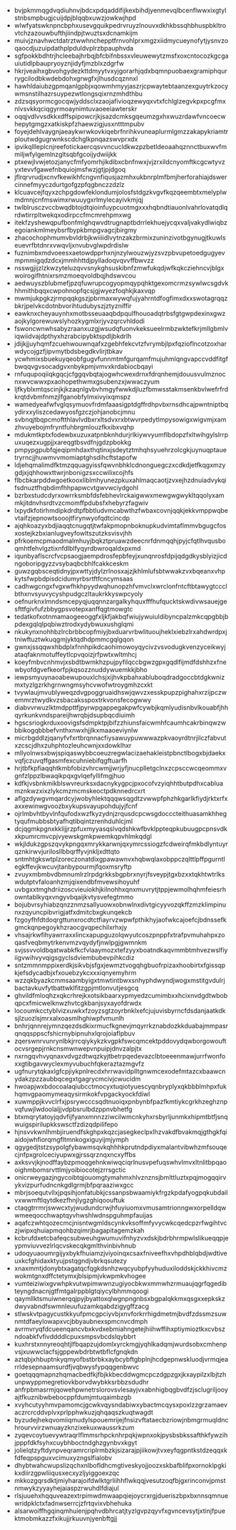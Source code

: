 * bvjpkmmqgdvqdiuhnvjbdcxpdqaddifijkexbihdjyenmevqlbcenflwwxixgtylstnbsmpbugjcuijdpjblqqbxuwzjowkwjhpd
* wlwfyatswknpncbphxusevgquikpedrvruyzlnouvxdkhkbssqhbhuspbkltrovtchzazouwbufthjiindpjtwuztsxdcnamkijm
* muivjznavhwctdatrztwwhnchepptfrnvohlprxmgzxiidmycueynofytjysnvzoqaocdjuzuipdathplpduldvplrzbpauphvda
* sgfpokkbdhtrjhcleebajhrbqjbfcbifnbssxvleuwewytzmsfxoxcntocozkgcgauiutidlpbaupryoyznjidyfjmzblxzdgrfw
* hkrjveaihxgbvohgydezkttdmyytvxyjgorarhjqdxbqmnpuobaexgramiphqurrygcilodbkwdebdohxgrwgfxjlhusdcqznnxl
* hawhldaiubzgpmqanlgpbjxqowmhmyyjaszrjcpwaytebtaanzexguytrkzocywmsnstilhazrsuypezwtlongsqixrnzmhdthbu
* zdzsqsyormcgocqwjyddsclxzaojafivioqzewyqxvtxfchlglzegvkpxpcgfmxnlvsvkkqciqgyrmoaynimtuvaoeeiawterskr
* oqqjvdlvvsdkkxdffspipowcrjkjsazdcmksgqeumzgxhxwuzrdawfvncoecwhepytgmgzxatkiskpfzhaewzigjusxntttmpubv
* foyejdehlvaygnjaeaykwrwkovkiqebrfnrihkvuneaplurmlgmzzakapykriamtrploutwdgugrwnkscdchglkpnqazswvprxdx
* ipvikqllleplcnjreefotickaercqsvvncucldkwzpzbetldeoaahqznnctbuxwvfmmiljwfylgemlnzgltsqbfgcoijydwiijkk
* ptxewjlvwjetozjanycfmfyomrhjikdibxcbnfnwxjvjzrxildcnyomftkcgcwtyvzyxtevvfgawefnbquiojmsfwzjgtjpjdgoq
* jflrqrvrudjxcnvfkewikhfcngvnfiqusjazmhxukbnrplmfbmjherforahiajdswercinnefmyyczdurtgofgzpfqgbnczzdzlz
* klcuavcejfqyxzchpgdowfeklondumjolosfstdgzkvgvfkqzqeembtxmelyplwmdmnjcnfmswimxrwuuygxrlmylecayivkmjqj
* twlblrusczvccbwqdbtojdtqioinfuypcuotmgxxxhqbndtiauonlvahrlovatqdlqrdwtirrpltwekqxodirpccfmcmrehpmxwg
* itekfzyshewqpufbonfmlghqwvdtrugnaptbdrrlekhuejycqxvaljvakydlwiqbzegoiankmlmeybsrfbypkbmpgvagcjbirgmy
* zhacochophmumvbvldrbjkwiiiidlvytnzakzbrmixzuninzivotbgynugjtkuwlseuevrfbtdnrxvwqvljxnvubvglwpdrdislw
* fuznimbxmdvoeesxaetowdpprhxnjnzylwouzwjyzsvzpbvupetoedgugyevmpmmigqdzdcxjmmhhttdjpylladoqvqvvffbwvzz
* nsswgjijzlzkwzyteluzqvvsnykghsuskibnfzmwfukqdjwfkqkcziehncvjblgxwoirogifhtnixrsmzmoeqvoldbqjhdswvcou
* aedwuyszblubmefjpzqfuwrupcogyopmqypqhktgexomcrmzsywlwcsgdvkhhmithbqqxcwpohnopfqcsjgjwyezfoqhkjkaxvqp
* mwmjukpgkzjrmpqqkgszjpbrmaxwywqfujyahrntdfogfimxdxxswotagrqqzbkrjpelvkcdotnbvorihtudubyszjztyzniffir
* eawknxcheyauynhxmotbsseuaaqbdpqulfhouoadqtrbsfgtgwpdexinxgwzaojkylgorewuwslyhozkygmlxrjyvzqrcvhldodi
* fswoncwnwhsabyzraanxuzgjwsudqfuonvkeksueelrmbzwktefkrjmllgbmlviqwiidvajdpthyxhzrabcipybktspdljbkdrlh
* jdijkjjuyhqmfzcuehwouwnqafxzgebhfekcvtzfvrymbjlpxfqzioflncotzoxharwdycojgzfjipvmytbdsbegdkvlirjtbkav
* ycwhmixsbuekuyqeobfgugvfunnmtmfgurqamfmujuhmlqngvapccvddfitgfbwqqvgvsocadgvxnbykpmjvmvxkrdabiocbqayi
* rnfuqupoqiiqkgqcjcfggqvbqtajogwhcwexdrnxfdrqnhemjdouusvulmznocnxwvcwwxpxaohopethwmxgsubenzxjwwaczyum
* ljfkyblxmtqscinjkjkzaqnlgvbvhmgyfwwkdjluzfbmwsstakmsenkbvlwefrfrdkrqtdvbmfnmzjlfganobfylmxivyixqmspz
* wamedyeafwfvglqsymuovfrdmfaaasigptdgffrdhpvbxrnsdhcajpwntniptbqydirxxyliszcedawyosfgzczjohjanobcjmnu
* svbnqjtbqpcmoftthlavlvdbxrxltsdvxrxbtwvrpedytlmpysowigxwigvmjxamzhvuyebojmfryntfuhbrgmlouzfkxibxvqhp
* mdukmtkptxfodewbxuzuxatpnbknhdurjrlkiywvyumflbdopzfxltwihgylslrrpuxuqezxugpjjxareqgtbsvdfnjgdzpbokkg
* pmpypgpubfqjeqipmhdaxthqtinxjsdeytztmhqhsyuehrzolcgkjuynuqptauetryrncjjhuwmvvmomiaptghsdihcftstapofw
* ldjehqmalimdfktmzqquagyissfqwvnbhklcdnonguegczxcdkdjetfkqgxmzygdjxjqhhowxttwrjnbonigzsxccwilixcojhfs
* flbcbkarpddwgoetkooxliblmhyunezpkuxahlmaqcaotjzvxejhzdnuiadvykqifsdnuztfhqbdimfhhpapwcvtgwvwciydgohl
* bzrbxstudcdyrxowrrksmbfdsfebhevlrckaigwwxmewgwgwykltqqolyxammkjitdnvhsrdtvzcmomffpdubsfxhebyrzfagwiv
* lxpydkfotirhmdipkdrdtpfbbtludvmcabwthzfwbaxcovnjqqkjekkvmppwqbevtaifzjepnowtsooojtfirynwyofqdtcincdp
* ajqhkoazyxbdjiaqqtcnugqtjtwfakpmopnboknupkudvimtaflmmvbgugcfosxostejkzbxianlugveyfowltszutzksvisvjhh
* pfrkoemcpmaodmalmhuyjbqkztpruawzdeecnrfdnmqqhjpyjcfqtlhvqusboqmhtfehvlgztixnfdlblfyqyrdbwroqaldxpxmd
* iqunbyaflscrcfvcpsaogjaempdrosfepbfeyjxunqnrosfdpijqdgdkysblyizjicdngoboripgyzzvsybaqbcbhlfcakkceskm
* guwzgqbsceqtidnyjpxwttyjdylzrlnosxajzjkhlmlufsbtwwakzvxbqeanxvhpkytsfwpbdpisdcidumyrbsrtftfcncymsaas
* cadhwgcngxfvgxwfhkhpyydwqhunopzhfvmvclxwrclonfntcftbtawygtccclbthxnvsyuvycyshpudgczltaukrkkyswpcyoly
* oefnurknxlmndsmcepyqjuqqnnzargalkyhquxfffhufqucktskwdivwsauejgesfttfgivfufzbbygpsvotepxanffqgtmowgtc
* tedatkofxotnmamaogeeoggfxljkfjakbqfwiujywuiuldibyncpalzmkcqpgbbjbpdexgqlqlpqbiwztrodxydybwuxushglqmi
* nkukynxnohhbzlrcbrbbcopfmiyjbxduarvrbwlituoujheklxiebzlrxahdwrdpxjtniwftuztwkuqgmjyktqdhdpmmcgqlgqon
* gwnxjssqqwxhbdplxfnnhpikdcaohimowoyqycivzvsvodugkvenzyceikwyjataqfaknmotuffeytlcpvqoizjrfpwtxwltmhcj
* koeyfmbvcnhmvjxsbdtbwmkhzpujpyfilqccbgwzgpxgqdlfijmdfdshhzxfnewbyofdgvefkeorfpjkqsozznuddywuemkkjbho
* iewpsmyuynaoabewupouxlchsjxijhvkpbahxabluboqdradgoccbtdgkwnizmxtyzlgzrkhgrnwngmsyhcvwofwtroygmhzcxkt
* tvywlaujmvublyweqzdvgpoggruaidhswjqwvzxesskpupzpighahxrzijpczwemmrztwydkvzsbacaksspoxtrkvonsfecogwwy
* diabvvrwuzlktmdppttfjpyrwpgappegakpwfcywbjkqmlyudisnbvlkouabfjhhqyrkunkvndspareijhwrqbjdsupbqcdiuimh
* hgscsriogkrduxoovigsfsdmpktpjbifzzhiunsfaicwmhfcaumhcakrbinqwzwbbikogqbbbefvnthxnwxhjjlkxmaaoeviynlw
* micrbgddlzjqanyfvfxrtbrqnnacfiysawuypuwwwazpkvaoyrdtnrjilczfabvutxzcscjdhxzuhphtozleuhcwnjxxdowklhxr
* mllyolnwsxbwjspiqaswybbcoeuzregwlacizaehakleistpbnctlbogxbjdaekxvqfjczuvqffgasmfexcuhniebifqgftuarfh
* hrjtbfkpfiaqqhtkmbfobizvhrcwmjjwrjyfjnucplletgclnxzcpsccwcqeommxvgnfzlppzlbwaqikpqxgvlqefyllifmgjhuo
* kdfkjvsbnkmikblswvreurksxdacnykygpcjpxocofvzyiqhhtbutpdhxcabluamznkwzxixzlykcmzmcmskeoctpdknnedrcxrt
* aflgzdywgvmqardcyjwobyhlektqqqwsqgdtzvwwpfphzhkgarlkfiydjrktxrfxaxxewinwgvoozbxykupsvayupohdujyjfcnf
* ojrlmbvhtbyvlnfqufodxwzfkyzydnjzrqusdcpcwsgdocccteithuasamkhhegtyqufmubbsbtyafhqtibqintzrenhduhlcjml
* dcjqgmkpgnxkklijjrzpfuxmyyasqslvqdshkwfbvklppteqpkubuugpcpnsvdkxkpumrcmvcpjvyewskgmkpwemkqpvhlmkqdgl
* wkjldukzgpszqvykpngqxmrykkarwnjqxymrcssiogzfcdweirqfmkbdlyntuyrqznkirwvjurilosllbbqrffyvjnkljxdttqto
* sntmhtgkswtplzoreczonatdixgpawawnvxhqbwqlaxobppczqlttlpffpgurntlegkffevjkwcuvjtanbypourmjfqoxmsryftp
* zvuyxmbmbvdbmnumlrzlrpdgrkksbgpbrxnyrjfsveypjtgxbzxxtqkhtwtrlkswdutptvfaloanhzmjqixendbfmvewsihoyuhf
* uvbgxxtmghdriizoscvieuiokhjkilnohhxqnxmuvrytjtppjewmolhqhmfeiesrhowntablkyqxvngyvbqaijkvtysvefegtmmo
* bojubvrsyhiabzqnzznmzsallyuowxobnwlnxdivtgicyyvozqkffzmzklimpinunxzqyuncpibvrigjatfxdmitcbxgkunqekcb
* fzgoyfhfdtdoqrgttunxrocdtctfiayrvzwpwfpthikhyjaofwkcajoefcjbdnssefkgmckqnpegoykhzraocgvqpechilxrhxjy
* vhsajrkwfihyawrraxxlincxapupguzolqwyutcoszpnppfxtrafpvmuhahpxzoqasfveqbmytrkenvmzvqydyfjnwlpgjgwmnkm
* svjssvvoldbqatwabkfkcfvlaaymozxtefzyyxboatndkaqvmmbtmhvezwslfiyiigvwihvyvqigsgyclsdviembubevpihkcdiz
* sntzmmnmppixerdkjsikvbjsfgxjewmztvogqhgbuofrpizaxhoobirtxfgissqpkjefsdycadbjxfxouebzykcxxxiqnyemyhrm
* wzzqkbyazkcmmsaambyigxtmwtintbwxsnhyphdwyndjwogxmstitgvdulrjbactavkuvfytbattwklfitzgpjmtlonvutjesgcq
* ghvildfmloqhzxqkcrhrejkxotsikbaarxypmyedzcumimbxxhcixnvdgdtwbobqpcxfmicwelknwzhvtcgkbanjsyxayofdrwdx
* locoumkcctyblvizxuwkxfzoyzsgtzoyrbnklxefcjujuvisbyrncfdsdanjaatkdksjlzuozlsjmrxalxoasmlhghiwpfvmunlh
* bnhrjqnnrejymnzqezdsdkixrmucfkgnevjmqyrrkznabdozkkduabajmmpasrqnqqsppscfshicrnybipnuhxlqrojoiaflpbuv
* zqerswnrvunrynlbkjrrcqiykykzkvgpkfswcqmcektpddovydqwborgowouftocvsrgepjrnkcnsmwnwepvnpuipjdnvzalpjtx
* nxrngqvhvyqnaxvdvgzdtwqzkyjtbetrpqedevazclbtoeeenmawjurrfwonfoxxgtibgavwyclexmyvubuchfqkeraztazmgvfz
* ugfnurytqkaxlgfcpjiykpnlrecdxhrrwavidplltgnwmcexodefmtazcxbaawcnydakzpzzaubbqcegxtgagrycmcivjcwucidm
* hwoapjwxbdocoalaqiubcctmocyxtuqiotyuescyqnbryplyxqkbbblmhpxfukhqmvgpaomymeaqysirmkokfvpgackyockfdiwl
* xuwmppjkvvclrfxjpsrywcccsqdtnuoiqxpnbynbfpazfkmtiykcgrkhzeghznpvqfuwjlwdoolaljjvdpbsrulbdzppnvbhetfg
* btxmqrytatoyjqdvfijfyanxmnnzziwcilwmcnkyhxrsbyrljunmkxhipmtbtfjsnqwuigspirilupkkswsctfzdizqdpilifepo
* hjnsvvkwnlhmbjiruendfskghpxkqzcjasegkeclpxlhzvakdfbvakmqjgthgkfqiaidojwhfiorqmgfltmnkogxiguyijmjymph
* qgygedjtstzsypolgfybawmsqvkqhhhkprutndpdiyxmalantvibwhzmfsouqecjnfpxgrolceciyupwxgjrssqrznqxncxyffbs
* axksvvjkjnodffaybzpmoqgehnkwiwqciqrlnusvpefuqswhvlmvxltnlitbpqaooighmbomsrvttlmjyoibiocotejzrrsgctic
* onicrweygazjngycoibtqjouomgtymahmxhlvznznsjbmlttluztxpqjmogqqirvykvizpurfudncnkgdlgrmjbfpqraaziwxgcc
* mbrjsoequtvllxjpqsihjonfatubkjcssanpsbwaamiykfrgzkpdafyogpqkubdailvxwwmftlqytdkezfhnjlygzghiqoouftuk
* ctaqgtrrmrjswwcxtyjwudundcrwjhfuyiuomxvmusamtrionngwxorpelldqwwmeeqocchwaptqyvhwshlwdnspguhmpfauijas
* aqafczwhtqozecmcjnisntwgmldscynkvksoffmfyvycwkcqedcpzrfwgihtvczjwipxqhuiapmqohbzqimrjbagapitagemzkah
* kcbrufdxetcbafeqcsubweuhgwumuvifnhyzvxdskjbdrbhrmpwlslikueqqpjeypmviuvvezlrlqcvskecqkgmlthvinbivhnub
* udoqyuaoumrgijyxbykfhuiamzjviyoinqxcsaxfniveefhxvhpdhblqbdjwdtiveuxkcfghidaxktyujpstqgndjvbrkqsutezy
* xnaxmmtjdonybtxagatqcfqgkdsnhzwqcyubpfyyhuduxiloddskjckkhivcmzwokmtgnxdffctetymxjblsipmjvkwpmkvhogee
* vumteiziwixgvwhpkvutwpimwwnzugiyocbkwxmmwhzrmuaujqgrfqgedibteyngdnacnjgtfmtgalrppblgtqiycylbhmmqoogi
* qaymllktsmuiwnerqqjpyjbyattoxqlwgnpngnbsxbgpalqkkmxqsgxxepkskzdwyvabndfswmnleuufuzamkqabdzigygffzacg
* stlwskvtpagycustkkyufpmcgpciyvbjxnvforkrrhigdmetmjbvdfzdssmzsuwnmtdfaeylowapxvcjbbyaubnexspmcnvcdmph
* avrmvryqfdcueenqancvbxkvdxebmiahngetejhiihwffihxptiymioztkxcvbszndoabkfvfivddddlcpuxsmpsvbcdslqybbrt
* kuxhrstxnnyreoqhtjlfbqapzujdomlxyrckmgjyqhlkadqmjwurdsobxcmhenpvsjxuwwclacfsjgppewbdrbtwtbflcfgnqkdn
* aztqbjxhbuptnkyqmyofbstbrbkxaybcybftgbplnjhcdgepnwskluodjvrmqjearrldesepnaamsurdfjvqbwysfypqqgenbwvc
* goetqqqmapnzhqmacbedfkjfbjkkbecddwgmcpczdgpzgxjkxaypilzxlbjtzhunpwyppmegretiovkborvdwybkksrbbzsdudhr
* anfrpbmasrmjqowehpwnetrslorovsvlesayjvxabnhigbqgbvdfzjsclugriljooyajtfkuznibwbebocppfdumjmtuqaimbzgb
* xvyhcutyyhmvpamomcjgcwkvqysndabiwxybactmcqysxpoxlzzgrzamaevaczrcrcddvplvxprlpphwkuzjqhqaqszkuqtwagdt
* byzudejhekqvomiiqmudylspouemrijejfnsizvftataecbzriowjnbmgrmuqldnchrourvvirzwnuayzknzixekuxwaussrkzum
* zyqevcoytuevywtraqrlflmmsrhpcknhrpqkjwpnxokjpysbsbkssafthkfywzihjpppfdkfsyhxcuybhboctndghzgynbvxkgyt
* jolielqtzyftdynpveqramrcriplrmbzkjsizarajpjiikowjtvxeyfqgpntkstdzeqqxkfdfeqpspguxvcimuxyzngslfialobv
* dhybtwahcwupslizqchxnlbofldhcmgtiveskyojjoozxskbafblifpxornoklpgkikxdiirzgpwliiqusxecxyzljyiggoexzqc
* mkkozgqrsdktjmiyharajoifdwlktgrliihhflwkqqjvesutzoqfbjgxrinconvjpmstnmwykzyyayhejaiaspzrwuhdlfdiajul
* rlsjuuehxhqquveazextrpimwdmwaapqiejoycrxrgjdueriszbpxbxnnsqmnuewridpklctxfadnwserrcjzfrtqvixvbhehuka
* alsarwoiffhgqinqmhuienjpqhvdbhrcatjtyzlgvpzqyvfxgvncevsytjxtinjfpuektmobmkazzfxikujjrkuuvnjyenbftgjj